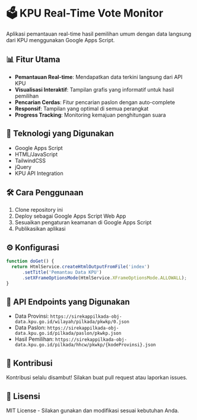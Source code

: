 # 🗳️ KPU Real-Time Vote Monitor

Aplikasi pemantauan real-time hasil pemilihan umum dengan data langsung dari KPU menggunakan Google Apps Script.

## 📊 Fitur Utama

- **Pemantauan Real-time**: Mendapatkan data terkini langsung dari API KPU
- **Visualisasi Interaktif**: Tampilan grafis yang informatif untuk hasil pemilihan
- **Pencarian Cerdas**: Fitur pencarian paslon dengan auto-complete
- **Responsif**: Tampilan yang optimal di semua perangkat
- **Progress Tracking**: Monitoring kemajuan penghitungan suara

## 🚀 Teknologi yang Digunakan

- Google Apps Script
- HTML/JavaScript
- TailwindCSS
- jQuery
- KPU API Integration

## 🛠️ Cara Penggunaan

1. Clone repository ini
2. Deploy sebagai Google Apps Script Web App
3. Sesuaikan pengaturan keamanan di Google Apps Script
4. Publikasikan aplikasi

## ⚙️ Konfigurasi

```javascript
function doGet() {
  return HtmlService.createHtmlOutputFromFile('index')
      .setTitle('Pemantau Data KPU')
      .setXFrameOptionsMode(HtmlService.XFrameOptionsMode.ALLOWALL);
}
```

## 📝 API Endpoints yang Digunakan

- Data Provinsi: `https://sirekappilkada-obj-data.kpu.go.id/wilayah/pilkada/pkwkp/0.json`
- Data Paslon: `https://sirekappilkada-obj-data.kpu.go.id/pilkada/paslon/pkwkp.json`
- Hasil Pemilihan: `https://sirekappilkada-obj-data.kpu.go.id/pilkada/hhcw/pkwkp/{kodeProvinsi}.json`

## 🤝 Kontribusi

Kontribusi selalu disambut! Silakan buat pull request atau laporkan issues.

## 📜 Lisensi

MIT License - Silakan gunakan dan modifikasi sesuai kebutuhan Anda.

